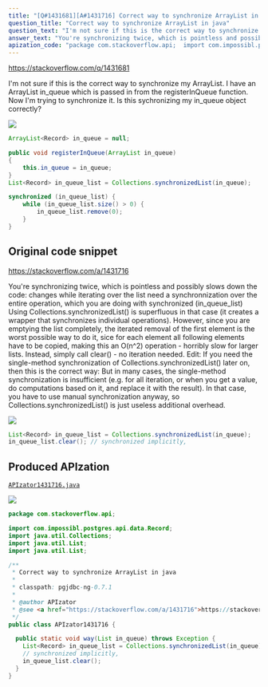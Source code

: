 ```yaml
---
title: "[Q#1431681][A#1431716] Correct way to synchronize ArrayList in java"
question_title: "Correct way to synchronize ArrayList in java"
question_text: "I'm not sure if this is the correct way to synchronize my ArrayList. I have an ArrayList in_queue which is passed in from the registerInQueue function. Now I'm trying to synchronize it. Is this sychronizing my in_queue object correctly?"
answer_text: "You're synchronizing twice, which is pointless and possibly slows down the code: changes while iterating over the list need a synchronnization over the entire operation, which you are doing with synchronized (in_queue_list) Using Collections.synchronizedList() is superfluous in that case (it creates a wrapper that synchronizes individual operations). However, since you are emptying the list completely, the iterated removal of the first element is the worst possible way to do it, sice for each element all following elements have to be copied, making this an O(n^2) operation - horribly slow for larger lists. Instead, simply call clear() - no iteration needed. Edit: If you need the single-method synchronization of Collections.synchronizedList() later on, then this is the correct way: But in many cases, the single-method synchronization is insufficient (e.g. for all iteration, or when you get a value, do computations based on it, and replace it with the result). In that case, you have to use manual synchronization anyway, so Collections.synchronizedList() is just useless additional overhead."
apization_code: "package com.stackoverflow.api;  import com.impossibl.postgres.api.data.Record; import java.util.Collections; import java.util.List; import java.util.List;  /**  * Correct way to synchronize ArrayList in java  *  * classpath: pgjdbc-ng-0.7.1  *  * @author APIzator  * @see <a href=\"https://stackoverflow.com/a/1431716\">https://stackoverflow.com/a/1431716</a>  */ public class APIzator1431716 {    public static void way(List in_queue) throws Exception {     List<Record> in_queue_list = Collections.synchronizedList(in_queue);     // synchronized implicitly,     in_queue_list.clear();   } }"
---
```


https://stackoverflow.com/q/1431681

I&#x27;m not sure if this is the correct way to synchronize my ArrayList.
I have an ArrayList in_queue which is passed in from the registerInQueue function.
Now I&#x27;m trying to synchronize it. Is this sychronizing my in_queue object correctly?


<div class="code-logo"><img src="/stackoverflow.png" /></div>

```java
ArrayList<Record> in_queue = null;

public void registerInQueue(ArrayList in_queue)
{
    this.in_queue = in_queue;
}
List<Record> in_queue_list = Collections.synchronizedList(in_queue);

synchronized (in_queue_list) {
    while (in_queue_list.size() > 0) {
        in_queue_list.remove(0);
    }
}
```


## Original code snippet

https://stackoverflow.com/a/1431716

You&#x27;re synchronizing twice, which is pointless and possibly slows down the code: changes while iterating over the list need a synchronnization over the entire operation, which you are doing with synchronized (in_queue_list) Using Collections.synchronizedList() is superfluous in that case (it creates a wrapper that synchronizes individual operations).
However, since you are emptying the list completely, the iterated removal of the first element is the worst possible way to do it, sice for each element all following elements have to be copied, making this an O(n^2) operation - horribly slow for larger lists.
Instead, simply call clear() - no iteration needed.
Edit:
If you need the single-method synchronization of Collections.synchronizedList() later on, then this is the correct way:
But in many cases, the single-method synchronization is insufficient (e.g. for all iteration, or when you get a value, do computations based on it, and replace it with the result). In that case, you have to use manual synchronization anyway, so Collections.synchronizedList() is just useless additional overhead.

<div class="code-logo"><img src="/stackoverflow.png" /></div>

```java
List<Record> in_queue_list = Collections.synchronizedList(in_queue);
in_queue_list.clear(); // synchronized implicitly,
```

## Produced APIzation

[`APIzator1431716.java`](https://github.com/pasqualesalza/apization/raw/main/data/search/APIzator1431716.java)

<div class="code-logo"><img src="/apizator.png" /></div>

```java
package com.stackoverflow.api;

import com.impossibl.postgres.api.data.Record;
import java.util.Collections;
import java.util.List;
import java.util.List;

/**
 * Correct way to synchronize ArrayList in java
 *
 * classpath: pgjdbc-ng-0.7.1
 *
 * @author APIzator
 * @see <a href="https://stackoverflow.com/a/1431716">https://stackoverflow.com/a/1431716</a>
 */
public class APIzator1431716 {

  public static void way(List in_queue) throws Exception {
    List<Record> in_queue_list = Collections.synchronizedList(in_queue);
    // synchronized implicitly,
    in_queue_list.clear();
  }
}

```